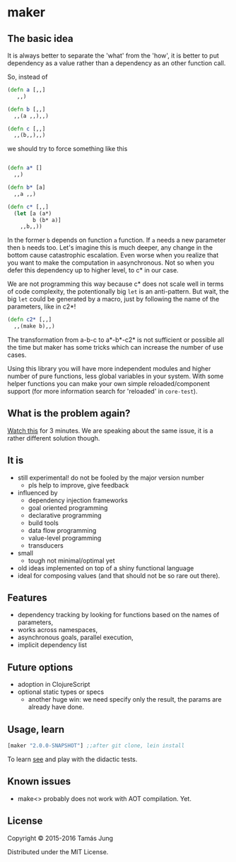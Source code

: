 
[](doc/Cima_da_Conegliano_God_the_Father.jpg)

# maker

## The basic idea

It is always better to separate the 'what' from the 'how', it is better to put
dependency as a value rather than a dependency as an other function call.

So, instead of 

```clojure
(defn a [,,]
   ,,)

(defn b [,,]
  ,,(a ,,),,)

(defn c [,,]
  ,,(b,,),,)

```
we should try to force something like this
```clojure

(defn a* []
  ,,)

(defn b* [a]
  ,,a ,,)

(defn c* [,,]
  (let [a (a*)
        b (b* a)]
    ,,b,,))
```
In the former `b` depends on function `a` function. If `a` needs a new parameter
then `b` needs too. Let's imagine this is much deeper, any change in the bottom
cause catastrophic escalation. Even worse when you realize that you want to make
the computation in `a`asynchronous. Not so when you defer this dependency up to
higher level, to c* in our case.

We are not programming this way because c* does not scale well in terms of code
complexity, the potentionally big `let` is an anti-pattern. But wait, the big
`let` could be generated by a macro, just by following the name of the
parameters, like in c2*!
```clojure
(defn c2* [,,]
  ,,(make b),,)
```

The transformation from a-b-c to a*-b*-c2* is not sufficient or possible all the
time but maker has some tricks which can increase the number of use cases.

Using this library you will have more independent modules and higher number of
pure functions, less global variables in your system. With some helper functions
you can make your own simple reloaded/component support (for more information
search for 'reloaded' in `core-test`).

## What is the problem again?

[Watch this](https://youtu.be/Z6oVuYmRgkk?t=9m54s) for 3 minutes. We are
speaking about the same issue, it is a rather different solution though.

## It is

  * still experimental! do not be fooled by the major version number
    * pls help to improve, give feedback
  * influenced by
    * dependency injection frameworks
    * goal oriented programming
    * declarative programming
    * build tools
    * data flow programming
    * value-level programming
    * transducers
  * small
    * tough not minimal/optimal yet
  * old ideas implemented on top of a shiny functional language
  * ideal for composing values (and that should not be so rare out there). 

## Features

* dependency tracking by looking for functions based on the names of parameters,
* works across namespaces,
* asynchronous goals, parallel execution,
* implicit dependency list

## Future options
* adoption in ClojureScript
* optional static types or specs
  * another huge win: we need specify only the result, the params are already
  have done.

## Usage, learn
```clj
[maker "2.0.0-SNAPSHOT"] ;;after git clone, lein install
```
To learn [see](test/maker/core_test.clj) and play with the didactic tests.

## Known issues

* make<> probably does not work with AOT compilation. Yet.

## License

Copyright © 2015-2016 Tamás Jung

Distributed under the MIT License.
